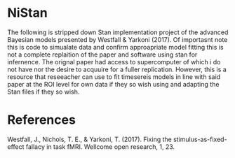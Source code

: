 # NiStan

The following is stripped down Stan implementation project of the advanced Bayesian models presented by Westfall & Yarkoni (2017). Of importasnt note this is code to simualate data and confirm approapriate model fitting this is not a complete replaition of the paper and software using stan for infernence. The orignal paper had access to supercomputer of which i do not have nor the desire to acquuire for a fuller replication. However, this is a resource that reseeacher can use to fit timesereis models in line with said paper at the ROI level for own data if they so wish using and adapting the Stan files if they so wish.

# References
Westfall, J., Nichols, T. E., & Yarkoni, T. (2017). Fixing the stimulus-as-fixed-effect fallacy in task fMRI. Wellcome open research, 1, 23.